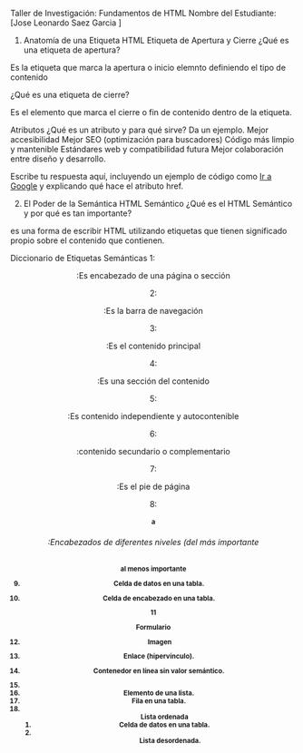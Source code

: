 Taller de Investigación: Fundamentos de HTML
Nombre del Estudiante: [Jose Leonardo Saez Garcia ]

1. Anatomía de una Etiqueta HTML
Etiqueta de Apertura y Cierre
¿Qué es una etiqueta de apertura?

 Es la etiqueta que marca la apertura o inicio elemnto definiendo el tipo de contenido 

¿Qué es una etiqueta de cierre?

Es el elemento que marca el cierre o fin de contenido dentro de la etiqueta.

Atributos
¿Qué es un atributo y para qué sirve? Da un ejemplo.
Mejor accesibilidad
Mejor SEO (optimización para buscadores)
Código más limpio y mantenible
Estándares web y compatibilidad futura
Mejor colaboración entre diseño y desarrollo.

Escribe tu respuesta aquí, incluyendo un ejemplo de código como <a href="https://www.mercadolibre.com.co/">Ir a Google</a> y explicando qué hace el atributo href.

2. El Poder de la Semántica
HTML Semántico
¿Qué es el HTML Semántico y por qué es tan importante?

es una forma de escribir HTML utilizando etiquetas que tienen significado propio sobre el contenido que contienen.

Diccionario de Etiquetas Semánticas
1: <header>:Es encabezado de una página o sección


2: <nav>:Es la barra de navegación


3: <main>:Es el contenido principal
 

4: <section>:Es una sección del contenido
 

5: <article>:Es contenido independiente y autocontenible
 

6: <aside>:contenido secundario o complementario
 

7: <footer>:Es el pie de página


8:  <h1> a <h6> :Encabezados de diferentes niveles (del más importante <h1> al menos importante

9.  <p>Celda de datos en una tabla.

10. <th> Celda de encabezado en una tabla.

11  <form> Formulario

12. <img> Imagen

13. <a>  Enlace (hipervínculo).

14. <span> Contenedor en línea sin valor semántico.

16.  <li>   Elemento de una lista.

17. <tr> Fila en una tabla.

18. <ol> Lista ordenada

19. <td> Celda de datos en una tabla.

20. <ul>    Lista desordenada.

